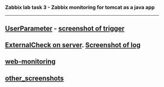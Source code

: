 ### Zabbix lab task 3 - Zabbix monitoring for tomcat as a java app
---
[UserParameter](zabbix_task3/zabbix_agentd.conf) - [screenshot of trigger](zabbix_task3/trigger_for_tomcat_web.png)
---
[ExternalCheck on server](zabbix_task3/sc.sh). [Screenshot of log](zabbix_task3/script_latest_date-plain_text.png)
---
[web-monitoring](zabbix_task3/web_graph.png)
---
[other_screenshots](zabbix_task3/Screenshots/)
---
